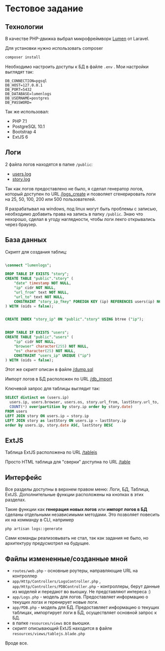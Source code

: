 # Тестовое задание

## Технологии

В качестве PHP-движка выбрал микрофреймворк [Lumen](http://lumen.laravel.com/) от Laravel.

Для установки нужно использовать composer

```bash
composer install
```

Необходимо настроить доступы к БД в файле `.env` . Мои настройки выглядят так:

```config
DB_CONNECTION=pgsql
DB_HOST=127.0.0.1
DB_PORT=5432
DB_DATABASE=lumenlogs
DB_USERNAME=postgres
DB_PASSWORD=
```

Так же использовал:
* PHP 7.1
* PostgreSQL 10.1
* Bootstrap 4
* ExtJS 6
 

## Логи

2 файла логов находятся в папке `/public`:
* [users.log](/lumentest/public/users.log)
* [story.log](/lumentest/public/story.log)

Так как логов предоставлено не было, я сделал генератор логов, который доступен по 
URL [/logs_create](http://lumentest/logs_create) и позволяет сгенерировать логи на 25, 50, 100, 200 
или 500 пользователей. 

Я разрабатывал на windows, под linux могут быть проблемы с записью, необходимо добавить 
права на запись в папку `/public`. Знаю что нехорошо, сделал в угоду наглядности, чтобы 
логи лекго открывались через браузер. 


## База данных

Скрипт для создания таблиц:

```sql

\connect "lumenlogs";

DROP TABLE IF EXISTS "story";
CREATE TABLE "public"."story" (
    "date" timestamp NOT NULL,
    "ip" cidr NOT NULL,
    "url_from" text NOT NULL,
    "url_to" text NOT NULL,
    CONSTRAINT "story_ip_fkey" FOREIGN KEY (ip) REFERENCES users(ip) NOT DEFERRABLE
) WITH (oids = false);


CREATE INDEX "story_ip" ON "public"."story" USING btree ("ip");


DROP TABLE IF EXISTS "users";
CREATE TABLE "public"."users" (
    "ip" cidr NOT NULL,
    "browser" character(255) NOT NULL,
    "os" character(25) NOT NULL,
    CONSTRAINT "users_ip" UNIQUE ("ip")
) WITH (oids = false);
```

Этот же скрипт описан в файле [/dump.sql](/lumentest/dump.sql)

Импорт логов в БД расположен по URL [/db_import](http://lumentest/db_import)

Ключевой запрос для таблицы выглядит так:

```sql
SELECT distinct on (users.ip) 
  users.ip, users.browser, users.os, story.url_from, lastStory.url_to, 
  COUNT(*) over(partition by story.ip order by story.date)
FROM users 
LEFT JOIN story ON users.ip = story.ip
LEFT JOIN story as lastStory ON users.ip = lastStory.ip
order by users.ip, story.date ASC, lastStory DESC
```

## ExtJS

Таблица ExtJS расположена по URL [/tablejs](http://lumentest/tablejs)

Просто HTML таблица для "сверки" доступна по URL [/table](http://lumentest/table)

## Интерфейс

Все разделы доступны в верхнем правом меню: Логи, БД, Таблица, ExtJS. 
Дополнительные функции расположены на кнопках в этих разделах.

Такие функции как **генерация новых логов** или **импорт логов в БД** сделаны отдельными 
независимыми методами. Это позволяет повесить их на комманду в CLI,
например 

```
php artisan logs::generate
``` 

Сами команды реализовывать не стал, так как задания не было, но архитектуру 
предусмотрел на будущее. 


## Файлы измененные/созданные мной

* `routes/web.php` - основные роутеры, направляющие URL на контроллер
* `app/Http/Controllers/LogsController.php` , 
`app/Http/Controllers/PDBController.php` - контроллеры, берут данные 
из моделей и передают во вьюшку. 
Не представляют интереса :)
* `app/Logs.php` - модель для логов. Предоставляет информацию 
о текущих логах и геренирует новые логи.
* `app/PDB.php` - модель для БД. Предоставляет информацию о текущих 
таблицах, импортирует логи в БД, осуществляет основной запрос к БД.
* в папке `resources/views` все вьюшки.
* скрипт описывающий ExtJS находится в файле `resources/views/tablejs.blade.php`

Вроде все.